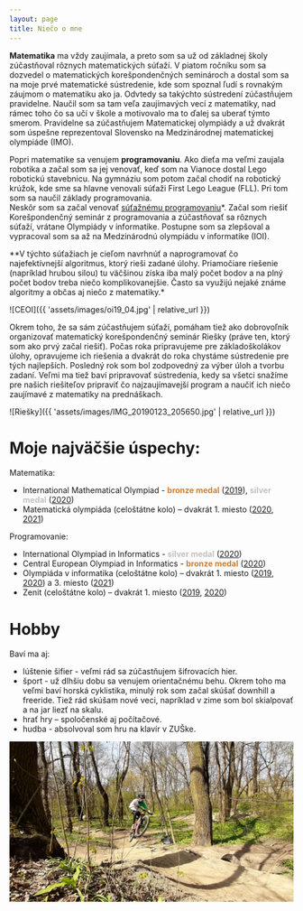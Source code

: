 ```yaml
---
layout: page
title: Niečo o mne
---
```

**Matematika** ma vždy zaujímala, a preto som sa už od základnej školy zúčastňoval rôznych matematických súťaží. V piatom ročníku som sa dozvedel o matematických korešpondenčných seminároch a dostal som sa na moje prvé matematické sústredenie, kde som spoznal ľudí s rovnakým záujmom o matematiku ako ja. Odvtedy sa takýchto sústredení zúčastňujem pravidelne. Naučil som sa tam veľa zaujímavých vecí z matematiky, nad rámec toho čo sa učí v škole a motivovalo ma to ďalej sa uberať týmto smerom. Pravidelne sa zúčastňujem Matematickej olympiády a už dvakrát som úspešne reprezentoval Slovensko na Medzinárodnej matematickej olympiáde (IMO).

Popri matematike sa venujem **programovaniu**. Ako dieťa ma veľmi zaujala robotika a začal som sa jej venovať, keď som na Vianoce dostal Lego robotickú stavebnicu. Na gymnáziu som potom začal chodiť na robotický krúžok, kde sme sa hlavne venovali súťaži First Lego League (FLL). Pri tom som sa naučil základy programovania.  
Neskôr som sa začal venovať <u>súťažnému programovaniu</u>*. Začal som riešiť Korešpondenčný seminár z programovania a zúčastňovať sa rôznych súťaží, vrátane Olympiády v informatike. Postupne som sa zlepšoval a vypracoval som sa až na Medzinárodnú olympiádu v informatike (IOI).

<span class="note">**V týchto súťažiach je cieľom navrhnúť a naprogramovať čo najefektívnejší algoritmus, ktorý rieši zadané úlohy. Priamočiare riešenie (napríklad hrubou silou) tu väčšinou získa iba malý počet bodov a na plný počet bodov treba niečo komplikovanejšie. Často sa využijú nejaké známe algoritmy a občas aj niečo z matematiky.*</span>  

![CEOI]({{ 'assets/images/oi19_04.jpg' | relative_url }})

Okrem toho, že sa sám zúčastňujem súťaží, pomáham tiež ako dobrovoľník organizovať matematický korešpondenčný seminár Riešky (práve ten, ktorý som ako prvý začal riešiť). Počas roka pripravujeme pre základoškolákov úlohy, opravujeme ich riešenia a dvakrát do roka chystáme sústredenie pre tých najlepších. Posledný rok som bol zodpovedný za výber úloh a tvorbu zadaní. Veľmi ma tiež baví pripravovať sústredenia, kedy sa všetci snažíme pre našich riešiteľov pripraviť čo najzaujímavejší program a naučiť ich niečo zaujímavé z matematiky na prednáškach.

![Riešky]({{ 'assets/images/IMG_20190123_205650.jpg' | relative_url }})

# Moje najväčšie úspechy:
Matematika:
* International Mathematical Olympiad - <b style="color: #CD7F32">bronze medal</b> ([2019](http://imo-official.org/participant_r.aspx?id=29377)), <b style="color: silver">silver medal</b> ([2020](http://imo-official.org/participant_r.aspx?id=29377))
* Matematická olympiáda (celoštátne kolo) – dvakrát 1. miesto ([2020](https://skmo.sk/poradia.php?jazyk=sk&rocnik=69&sutaz=_celostatne_kolo), [2021](https://skmo.sk/poradia.php?jazyk=sk&rocnik=70&sutaz=_celostatne_kolo))

Programovanie:
* International Olympiad in Informatics - <b style="color: silver">silver medal</b> ([2020](https://stats.ioinformatics.org/people/7254))
* Central European Olympiad in Informatics - <b style="color: #CD7F32">bronze medal</b> ([2020](http://ceoi2020.inf.elte.hu/contest/results/))
* Olympiáda v informatika (celoštátne kolo) – dvakrát 1. miesto ([2019](http://oi.sk/archiv/2018/sl-2018-3-vys.pdf), [2020](http://oi.sk/archiv/2019/sl-2019-3-vys.pdf)) a 3. miesto ([2021](https://docs.google.com/spreadsheets/d/1ARTdG8cMTo3eITN5OHYKOkKKuq856wToehwJBfcnpEc/edit#gid=1569408365))
* Zenit (celoštátne kolo) – dvakrát 1. miesto ([2019](https://zenit.ksp.sk/results/zenit18ck/all/all/B), [2020](https://zenit.ksp.sk/results/zenit19ck/all/all/A))

# Hobby
Baví ma aj:
* lúštenie šifier - veľmi rád sa zúčastňujem šifrovacích hier.
* šport - už dlhšiu dobu sa venujem orientačnému behu. Okrem toho ma veľmi baví horská cyklistika, minulý rok som začal skúšať downhill a freeride. Tiež rád skúšam nové veci, napríklad v zime som bol skialpovať a na jar liezť na skalu.  
* hrať hry – spoločenské aj počítačové.
* hudba - absolvoval som hru na klavír v ZUŠke.

![Bicykel](/assets/images/VideoCapture_20210412-191858.jpg)